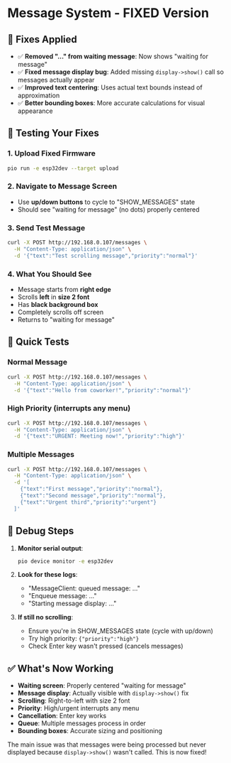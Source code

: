 # Message System - FIXED Version

## 🔧 Fixes Applied

- ✅ **Removed "..." from waiting message**: Now shows "waiting for message"
- ✅ **Fixed message display bug**: Added missing `display->show()` call so messages actually appear
- ✅ **Improved text centering**: Uses actual text bounds instead of approximation
- ✅ **Better bounding boxes**: More accurate calculations for visual appearance

## 🎯 Testing Your Fixes

### 1. Upload Fixed Firmware

```bash
pio run -e esp32dev --target upload
```

### 2. Navigate to Message Screen

- Use **up/down buttons** to cycle to "SHOW_MESSAGES" state
- Should see "waiting for message" (no dots) properly centered

### 3. Send Test Message

```bash
curl -X POST http://192.168.0.107/messages \
  -H "Content-Type: application/json" \
  -d '{"text":"Test scrolling message","priority":"normal"}'
```

### 4. What You Should See

- Message starts from **right edge**
- Scrolls **left** in **size 2 font**
- Has **black background box**
- Completely scrolls off screen
- Returns to "waiting for message"

## 🚀 Quick Tests

### Normal Message

```bash
curl -X POST http://192.168.0.107/messages \
  -H "Content-Type: application/json" \
  -d '{"text":"Hello from coworker!","priority":"normal"}'
```

### High Priority (interrupts any menu)

```bash
curl -X POST http://192.168.0.107/messages \
  -H "Content-Type: application/json" \
  -d '{"text":"URGENT: Meeting now!","priority":"high"}'
```

### Multiple Messages

```bash
curl -X POST http://192.168.0.107/messages \
  -H "Content-Type: application/json" \
  -d '[
    {"text":"First message","priority":"normal"},
    {"text":"Second message","priority":"normal"},
    {"text":"Urgent third","priority":"urgent"}
  ]'
```

## 🐛 Debug Steps

1. **Monitor serial output**:

   ```bash
   pio device monitor -e esp32dev
   ```

1. **Look for these logs**:

   - "MessageClient: queued message: ..."
   - "Enqueue message: ..."
   - "Starting message display: ..."

1. **If still no scrolling**:

   - Ensure you're in SHOW_MESSAGES state (cycle with up/down)
   - Try high priority: `{"priority":"high"}`
   - Check Enter key wasn't pressed (cancels messages)

## ✅ What's Now Working

- **Waiting screen**: Properly centered "waiting for message"
- **Message display**: Actually visible with `display->show()` fix
- **Scrolling**: Right-to-left with size 2 font
- **Priority**: High/urgent interrupts any menu
- **Cancellation**: Enter key works
- **Queue**: Multiple messages process in order
- **Bounding boxes**: Accurate sizing and positioning

The main issue was that messages were being processed but never displayed because `display->show()` wasn't called. This is now fixed!
